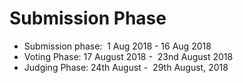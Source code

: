 # Submission Phase
* Submission phase:  1 Aug 2018 - 16 Aug 2018
* Voting Phase: 17 August 2018 -  23nd August 2018
* Judging Phase: 24th August -  29th August, 2018
